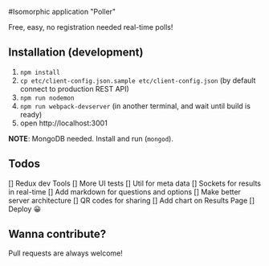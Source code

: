 #Isomorphic application "Poller"

Free, easy, no registration needed real-time polls!

## Installation (development)

1. ```npm install```
2. ```cp etc/client-config.json.sample etc/client-config.json``` (by default connect to production REST API)
3. ```npm run nodemon```
4. ```npm run webpack-devserver``` (in another terminal, and wait until build is ready)
5. open http://localhost:3001

**NOTE**: MongoDB needed. Install and run (`mongod`).

## Todos

[] Redux dev Tools
[] More UI tests
[] Util for meta data
[] Sockets for results in real-time
[] Add markdown for questions and options
[] Make better server architecture
[] QR codes for sharing
[] Add chart on Results Page
[] Deploy 😀

## Wanna contribute?

Pull requests are always welcome!

